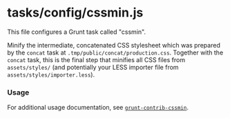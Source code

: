 # tasks/config/cssmin.js

This file configures a Grunt task called "cssmin".

Minify the intermediate, concatenated CSS stylesheet which was prepared by the `concat` task at `.tmp/public/concat/production.css`.  Together with the `concat` task, this is the final step that minifies
all CSS files from `assets/styles/` (and potentially your LESS importer file from `assets/styles/importer.less`).

### Usage

For additional usage documentation, see [`grunt-contrib-cssmin`](https://npmjs.com/package/grunt-contrib-cssmin).


<docmeta name="displayName" value="cssmin.js">
